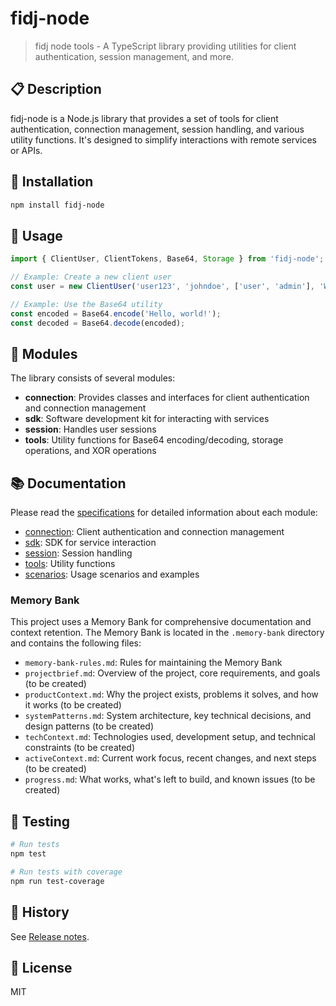# fidj-node

> fidj node tools - A TypeScript library providing utilities for client authentication, session management, and more.

## 📋 Description

fidj-node is a Node.js library that provides a set of tools for client authentication, connection management, session handling, and various utility functions. It's designed to simplify interactions with remote services or APIs.

## 🚀 Installation

```bash
npm install fidj-node
```

## 🔧 Usage

```typescript
import { ClientUser, ClientTokens, Base64, Storage } from 'fidj-node';

// Example: Create a new client user
const user = new ClientUser('user123', 'johndoe', ['user', 'admin'], 'Welcome!');

// Example: Use the Base64 utility
const encoded = Base64.encode('Hello, world!');
const decoded = Base64.decode(encoded);
```

## 🧩 Modules

The library consists of several modules:

- **connection**: Provides classes and interfaces for client authentication and connection management
- **sdk**: Software development kit for interacting with services
- **session**: Handles user sessions
- **tools**: Utility functions for Base64 encoding/decoding, storage operations, and XOR operations

## 📚 Documentation

Please read the [specifications](./specs) for detailed information about each module:

- [connection](./specs/connection): Client authentication and connection management
- [sdk](./specs/sdk): SDK for service interaction
- [session](./specs/session): Session handling
- [tools](./specs/tools): Utility functions
- [scenarios](./specs/01.scenario): Usage scenarios and examples

### Memory Bank

This project uses a Memory Bank for comprehensive documentation and context retention. The Memory Bank is located in the
`.memory-bank` directory and contains the following files:

- `memory-bank-rules.md`: Rules for maintaining the Memory Bank
- `projectbrief.md`: Overview of the project, core requirements, and goals (to be created)
- `productContext.md`: Why the project exists, problems it solves, and how it works (to be created)
- `systemPatterns.md`: System architecture, key technical decisions, and design patterns (to be created)
- `techContext.md`: Technologies used, development setup, and technical constraints (to be created)
- `activeContext.md`: Current work focus, recent changes, and next steps (to be created)
- `progress.md`: What works, what's left to build, and known issues (to be created)

## 🧪 Testing

```bash
# Run tests
npm test

# Run tests with coverage
npm run test-coverage
```

## 📝 History

See [Release notes](./RELEASE.md).

## 📄 License

MIT
